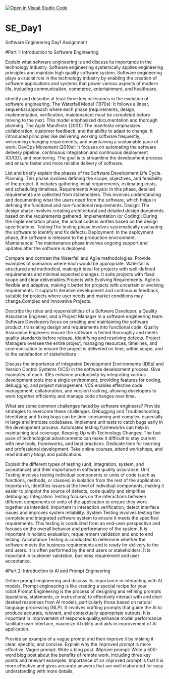 [![Open in Visual Studio Code](https://classroom.github.com/assets/open-in-vscode-2e0aaae1b6195c2367325f4f02e2d04e9abb55f0b24a779b69b11b9e10269abc.svg)](https://classroom.github.com/online_ide?assignment_repo_id=15574033&assignment_repo_type=AssignmentRepo)
# SE_Day1
Software Engineering Day1 Assignment

#Part 1: Introduction to Software Engineering

Explain what software engineering is and discuss its importance in the technology industry.
Software engineering systemically applies engineering principles and maintain high quality software system.
Software engineering plays a crucial role in the technology industry by enabling the creation of software applications and systems that power various aspects of modern life, including communication, commerce, entertainment, and healthcare.

Identify and describe at least three key milestones in the evolution of software engineering.
The Waterfall Model (1970s): It follows a linear, sequential approach where each phase (requirements, design, implementation, verification, maintenance) must be completed before moving to the next. This model emphasized documentation and thorough planning.
The Agile Manifesto (2001): The manifesto emphasizes collaboration, customer feedback, and the ability to adapt to change. It introduced principles like delivering working software frequently, welcoming changing requirements, and maintaining a sustainable pace of work.
DevOps Movement (2010s): It focuses on automating the software delivery pipeline, continuous integration and continuous deployment (CI/CD), and monitoring. The goal is to streamline the development process and ensure faster and more reliable delivery of software.

List and briefly explain the phases of the Software Development Life Cycle.
Planning: This phase involves defining the scope, objectives, and feasibility of the project. It includes gathering initial requirements, estimating costs, and scheduling timelines.
Requirements Analysis: In this phase, detailed requirements are collected from stakeholders. This involves understanding and documenting what the users need from the software, which helps in defining the functional and non-functional requirements.
Design: The design phase involves creating architectural and detailed design documents based on the requirements gathered.
Implementation (or Coding): During the implementation phase, the actual code is written based on the design specifications.
Testing:The testing phase involves systematically evaluating the software to identify and fix defects.
Deployment: In the deployment phase, the software is released to the production environment.
Maintenance: The maintenance phase involves ongoing support and updates after the software is deployed.


Compare and contrast the Waterfall and Agile methodologies. Provide examples of scenarios where each would be appropriate.
Waterfall is structured and methodical, making it ideal for projects with well-defined requirements and minimal expected changes. It suits projects with fixed scope and clear deliverables.Projects with Evolving Requirements.
Agile is flexible and adaptive, making it better for projects with uncertain or evolving requirements. It supports iterative development and continuous feedback, suitable for projects where user needs and market conditions may change.Complex and Innovative Projects.


Describe the roles and responsibilities of a Software Developer, a Quality Assurance Engineer, and a Project Manager in a software engineering team.
Software Developers focus on creating and maintaining the software product, translating design and requirements into functional code.
Quality Assurance Engineers ensure the software is tested thoroughly and meets quality standards before release, identifying and resolving defects.
Project Managers oversee the entire project, managing resources, timelines, and communication to ensure the project is delivered on time, within scope, and to the satisfaction of stakeholders


Discuss the importance of Integrated Development Environments (IDEs) and Version Control Systems (VCS) in the software development process. Give examples of each.
IDEs enhance productivity by integrating various development tools into a single environment, providing features for coding, debugging, and project management.
VCS enables effective code management, collaboration, and version tracking, allowing developers to work together efficiently and manage code changes over time.


What are some common challenges faced by software engineers? Provide strategies to overcome these challenges.
 Debugging and Troubleshooting: Identifying and fixing bugs can be time-consuming and complex, especially in large and intricate codebases. Implement unit tests to catch bugs early in the development process. Automated testing frameworks can help in maintaining test coverage.
 Keeping Up with Technology Changes: The fast pace of technological advancements can make it difficult to stay current with new tools, frameworks, and best practices. Dedicate time for learning and professional development. Take online courses, attend workshops, and read industry blogs and publications. 


Explain the different types of testing (unit, integration, system, and acceptance) and their importance in software quality assurance.
Unit Testing involves testing individual components or units of code (such as functions, methods, or classes) in isolation from the rest of the application. Importan in, identifies issues at the level of individual components, making it easier to pinpoint the source of defects, code quality and simplifies debbuging.
Integration Testing focuses on the interactions between different components or units of the application to ensure they work together as intended. Important in interaction verification, detect interface issues and improves system reliability.
System Testing involves testing the complete and integrated software system to ensure it meets the specified requirements. This testing is conducted from an end-user perspective and focuses on the overall behavior and performance of the system. It is important in holistic evaluation, requeirement validation and end to end testing.
Acceptance Testing is conducted to determine whether the software meets the business requirements and is ready for delivery to the end users. It is often performed by the end users or stakeholders. It is important in customer validation, business requirement and user acceptance.


#Part 2: Introduction to AI and Prompt Engineering


Define prompt engineering and discuss its importance in interacting with AI models.
Prompt engineering is like creating a special recipe for your robot.Prompt Engineering is the process of designing and refining prompts (questions, statements, or instructions) to effectively interact with and elicit desired responses from AI models, particularly those based on natural language processing (NLP). It involves crafting prompts that guide the AI to produce accurate, relevant, and contextually appropriate outputs. It is important in improvement of responce quality,enhance model performance facilitate user interface, maximize AI utility and aids in improvement of AI application.


Provide an example of a vague prompt and then improve it by making it clear, specific, and concise. Explain why the improved prompt is more effective.
Vague prompt: Write a blog post.
IMprove prompt: Write a 500-word blog post about the benefits of remote work, including three key points and relevant examples.
Importance of an improved prompt is that it is more effective and gives accurate answers that are well elaborated for easy understanding with more details.
